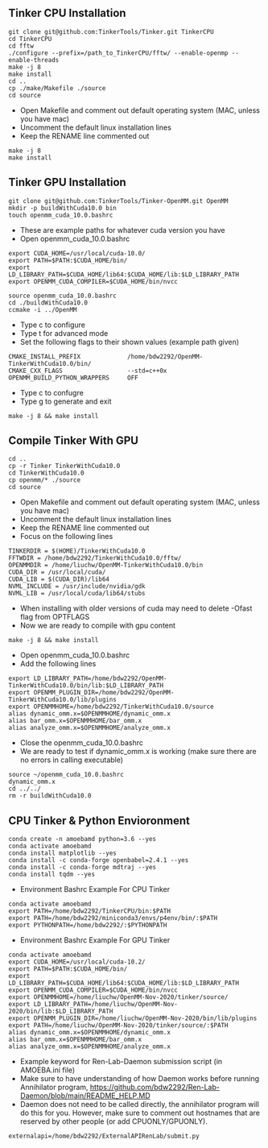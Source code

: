 ## Tinker CPU Installation
```
git clone git@github.com:TinkerTools/Tinker.git TinkerCPU
cd TinkerCPU
cd fftw
./configure --prefix=/path_to_TinkerCPU/fftw/ --enable-openmp --enable-threads
make -j 8
make install
cd ..
cp ./make/Makefile ./source
cd source
```
* Open Makefile and comment out default operating system (MAC, unless you have mac)
* Uncomment the default linux installation lines
* Keep the RENAME line commented out
```
make -j 8
make install
```

## Tinker GPU Installation

```
git clone git@github.com:TinkerTools/Tinker-OpenMM.git OpenMM
mkdir -p buildWithCuda10.0 bin
touch openmm_cuda_10.0.bashrc
```
* These are example paths for whatever cuda version you have
* Open openmm_cuda_10.0.bashrc

```
export CUDA_HOME=/usr/local/cuda-10.0/
export PATH=$PATH:$CUDA_HOME/bin/
export LD_LIBRARY_PATH=$CUDA_HOME/lib64:$CUDA_HOME/lib:$LD_LIBRARY_PATH
export OPENMM_CUDA_COMPILER=$CUDA_HOME/bin/nvcc
```

```
source openmm_cuda_10.0.bashrc
cd ./buildWithCuda10.0
ccmake -i ../OpenMM
```
* Type c to configure
* Type t for advanced mode
* Set the following flags to their shown values (example path given)

```
CMAKE_INSTALL_PREFIX             /home/bdw2292/OpenMM-TinkerWithCuda10.0/bin/
CMAKE_CXX_FLAGS                  --std=c++0x
OPENMM_BUILD_PYTHON_WRAPPERS     OFF
```
* Type c to confugre
* Type g to generate and exit
```
make -j 8 && make install
```
## Compile Tinker With GPU
```
cd ..
cp -r Tinker TinkerWithCuda10.0
cd TinkerWithCuda10.0
cp openmm/* ./source
cd source
```
* Open Makefile and comment out default operating system (MAC, unless you have mac)
* Uncomment the default linux installation lines
* Keep the RENAME line commented out
* Focus on the following lines
```
TINKERDIR = $(HOME)/TinkerWithCuda10.0
FFTWDIR = /home/bdw2292/TinkerWithCuda10.0/fftw/
OPENMMDIR = /home/liuchw/OpenMM-TinkerWithCuda10.0/bin
CUDA_DIR = /usr/local/cuda/
CUDA_LIB = $(CUDA_DIR)/lib64
NVML_INCLUDE = /usr/include/nvidia/gdk
NVML_LIB = /usr/local/cuda/lib64/stubs
```
* When installing with older versions of cuda may need to delete -Ofast flag from OPTFLAGS
* Now we are ready to compile with gpu content

```
make -j 8 && make install
```
* Open openmm_cuda_10.0.bashrc
* Add the following lines

```
export LD_LIBRARY_PATH=/home/bdw2292/OpenMM-TinkerWithCuda10.0/bin/lib:$LD_LIBRARY_PATH
export OPENMM_PLUGIN_DIR=/home/bdw2292/OpenMM-TinkerWithCuda10.0/lib/plugins
export OPENMMHOME=/home/bdw2292/TinkerWithCuda10.0/source
alias dynamic_omm.x=$OPENMMHOME/dynamic_omm.x
alias bar_omm.x=$OPENMMHOME/bar_omm.x
alias analyze_omm.x=$OPENMMHOME/analyze_omm.x
```
* Close the openmm_cuda_10.0.bashrc
* We are ready to test if dynamic_omm.x is working (make sure there are no errors in calling executable)

```
source ~/openmm_cuda_10.0.bashrc
dynamic_omm.x 
cd ../../
rm -r buildWithCuda10.0
```


## CPU Tinker & Python Envioronment
```
conda create -n amoebamd python=3.6 --yes
conda activate amoebamd
conda install matplotlib --yes
conda install -c conda-forge openbabel=2.4.1 --yes
conda install -c conda-forge mdtraj --yes
conda install tqdm --yes
```

* Environment Bashrc Example For CPU Tinker
```
conda activate amoebamd
export PATH=/home/bdw2292/TinkerCPU/bin:$PATH
export PATH=/home/bdw2292/miniconda3/envs/p4env/bin/:$PATH
export PYTHONPATH=/home/bdw2292/:$PYTHONPATH
```

* Environment Bashrc Example For GPU Tinker
```
conda activate amoebamd
export CUDA_HOME=/usr/local/cuda-10.2/
export PATH=$PATH:$CUDA_HOME/bin/
export LD_LIBRARY_PATH=$CUDA_HOME/lib64:$CUDA_HOME/lib:$LD_LIBRARY_PATH
export OPENMM_CUDA_COMPILER=$CUDA_HOME/bin/nvcc
export OPENMMHOME=/home/liuchw/OpenMM-Nov-2020/tinker/source/
export LD_LIBRARY_PATH=/home/liuchw/OpenMM-Nov-2020/bin/lib:$LD_LIBRARY_PATH
export OPENMM_PLUGIN_DIR=/home/liuchw/OpenMM-Nov-2020/bin/lib/plugins
export PATH=/home/liuchw/OpenMM-Nov-2020/tinker/source/:$PATH
alias dynamic_omm.x=$OPENMMHOME/dynamic_omm.x
alias bar_omm.x=$OPENMMHOME/bar_omm.x
alias analyze_omm.x=$OPENMMHOME/analyze_omm.x

```

* Example keyword for Ren-Lab-Daemon submission script (in AMOEBA.ini file) 
* Make sure to have understanding of how Daemon works before running Annihilator program, https://github.com/bdw2292/Ren-Lab-Daemon/blob/main/README_HELP.MD
* Daemon does not need to be called directly, the annihilator program will do this for you. However, make sure to comment out hostnames that are reserved by other people (or add CPUONLY/GPUONLY).
```
externalapi=/home/bdw2292/ExternalAPIRenLab/submit.py

```
